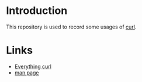# Introduction
This repository is used to record some usages of [curl](https://github.com/curl/curl).


# Links

- [Everything curl](https://ec.haxx.se/)
- [man page](https://curl.haxx.se/docs/manpage.html)
